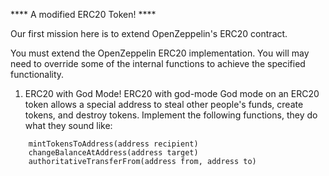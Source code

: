 **** A modified ERC20 Token! ****

Our first mission here is to extend OpenZeppelin's ERC20 contract.

You must extend the OpenZeppelin ERC20 implementation. You will may need to override some of the internal functions to achieve the specified functionality.

1) ERC20 with God Mode!
ERC20 with god-mode
God mode on an ERC20 token allows a special address to steal other people's funds, create tokens, and destroy tokens. Implement the following functions, they do what they sound like:

```
    mintTokensToAddress(address recipient)
    changeBalanceAtAddress(address target)
    authoritativeTransferFrom(address from, address to)
  ```
